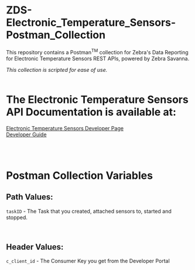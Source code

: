 # ZDS-Electronic_Temperature_Sensors-Postman_Collection
This repository contains a Postman<sup>TM</sup> collection for Zebra's Data Reporting for Electronic Temperature Sensors REST APIs, powered by Zebra Savanna. 

*This collection is scripted for ease of use.*
<br>
<br>
# The Electronic Temperature Sensors API Documentation is available at:
[Electronic Temperature Sensors Developer Page](https://developer.zebra.com/apis/electronic-temperature-sensor)  
[Developer Guide](https://developer.zebra.com/content/data-reporting-electronic-temperature-sensors-developer-guide)  

<br>
<br>

# Postman Collection Variables #

## Path Values:
`taskID` - The Task that you created, attached sensors to, started and stopped.

<br>

## Header Values:
`c_client_id` - The Consumer Key you get from the Developer Portal

